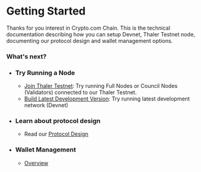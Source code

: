 # Getting Started

Thanks for you interest in Crypto.com Chain. This is the technical documentation describing how you can setup Devnet, Thaler Testnet node, documenting our protocol design and wallet management options.

### What's next?

- ### Try Running a Node
  - [Join Thaler Testnet](./thaler-testnet): Try running Full Nodes or Council Nodes (Validators) connected to our Thaler Testnet.
  - [Build Latest Development Version](./local-devnet): Try running latest development network (Devnet)

- ### Learn about protocol design
  - Read our [Protocol Design](/protocol/)

- ### Wallet Management
  - [Overview](/wallets/)

